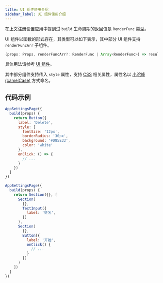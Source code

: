 ```yaml
---
title: UI 组件使用介绍
sidebar_label: UI 组件使用介绍
---
```


在上文注册设置应用中提到过 `build` 生命周期的返回值是 `RenderFunc` 类型。

UI 组件以函数的形式存在，其类型可以如下表示，其中部分 UI 组件支持 `renderFuncArr` 子组件。

```ts
(props: Props, renderFuncArr?: RenderFunc | Array<RenderFunc>) => result: RenderFunc
```

具体用法请参考 [UI 组件](../../../reference/app-settings-api/ui/auth.mdx)。

其中部分组件支持传入 `style` 属性，支持 [CSS](https://developer.mozilla.org/en-US/docs/Web/CSS) 相关属性，属性名以 [小驼峰(camelCase)](https://en.wikipedia.org/wiki/Camel_case) 方式命名。

## 代码示例

```js
AppSettingsPage({
  build(props) {
    return Button({
      label: 'Delete',
      style: {
        fontSize: '12px',
        borderRadius: '30px',
        background: '#D85E33',
        color: 'white'
      },
      onClick: () => {
        // ...
      }
    })
  }
})
```

```js
AppSettingsPage({
  build(props) {
    return Section({}, [
      Section(
        {},
        TextInput({
          label: '姓名',
        })
      ),
      Section(
        {},
        Button({
          label: '开始',
          onClick() {
            // ...
          }
        })
      )
    ])
  }
})
```
